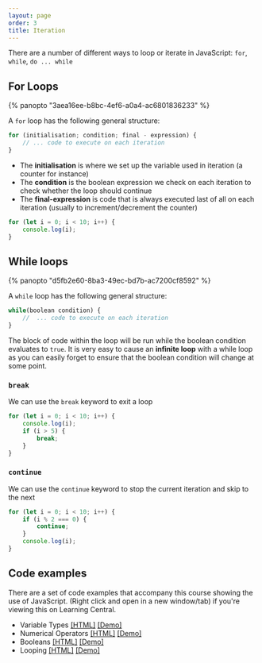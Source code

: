 ```yaml
---
layout: page
order: 3
title: Iteration
---
```


There are a number of different ways to loop or iterate in JavaScript: `for`, `while`, `do ... while`

## For Loops

{% panopto "3aea16ee-b8bc-4ef6-a0a4-ac6801836233" %}

A `for` loop has the following general structure:

```js
for (initialisation; condition; final - expression) {
    // ... code to execute on each iteration
}
```

-   The **initialisation** is where we set up the variable used in iteration (a counter for instance)
-   The **condition** is the boolean expression we check on each iteration to check whether the loop should continue
-   The **final-expression** is code that is always executed last of all on each iteration (usually to increment/decrement the counter)

```js
for (let i = 0; i < 10; i++) {
    console.log(i);
}
```

## While loops

{% panopto "d5fb2e60-8ba3-49ec-bd7b-ac7200cf8592" %}

A `while` loop has the following general structure:

```js
while(boolean condition) {
    //  ... code to execute on each iteration
}
```

The block of code within the loop will be run while the boolean condition evaluates to `true`. It is very easy to cause an **infinite loop** with a while loop as you can easily forget to ensure that the boolean condition will change at some point.

### `break`

We can use the `break` keyword to exit a loop

```js
for (let i = 0; i < 10; i++) {
    console.log(i);
    if (i > 5) {
        break;
    }
}
```

### `continue`

We can use the `continue` keyword to stop the current iteration and skip to the next

```js
for (let i = 0; i < 10; i++) {
    if (i % 2 === 0) {
        continue;
    }
    console.log(i);
}
```

## Code examples

There are a set of code examples that accompany this course showing the use of JavaScript. (Right click and open in a new window/tab) if you're viewing this on Learning Central.

-   Variable Types [[HTML]](https://github.com/martinjc/introduction-to-js/examples/blob/master/basic-js/types.html) [[Demo]](https://martinjc.github.io/introduction-to-js/examples/basic-js/types.html)
-   Numerical Operators [[HTML]](https://github.com/martinjc/introduction-to-js/examples/blob/master/basic-js/numbers.html) [[Demo]](https://martinjc.github.io/introduction-to-js/examples/basic-js/numbers.html)
-   Booleans [[HTML]](https://github.com/martinjc/introduction-to-js/examples/blob/master/basic-js/booleans.html) [[Demo]](https://martinjc.github.io/introduction-to-js/examples/basic-js/booleans.html)
-   Looping [[HTML]](https://github.com/martinjc/introduction-to-js/examples/blob/master/basic-js/looping.html) [[Demo]](https://martinjc.github.io/introduction-to-js/examples/basic-js/looping.html)
